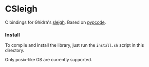 # CSleigh

C bindings for Ghidra's [sleigh](https://github.com/NationalSecurityAgency/ghidra/tree/master/Ghidra/Features/Decompiler/src/decompile/cpp).
Based on [pypcode](https://github.com/angr/pypcode).

### Install

To compile and install the library, just run the `install.sh` script in this directory.

Only posix-like OS are currently supported.
